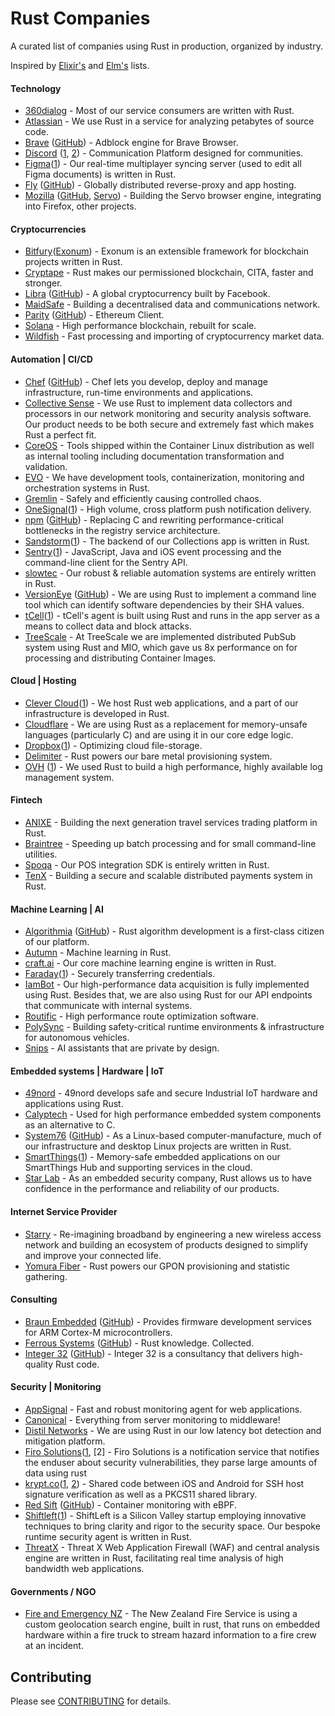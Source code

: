 # Rust Companies

A curated list of companies using Rust in production, organized by industry.

Inspired by [Elixir's][elixir-companies] and [Elm's][elm-companies] lists.

[elixir-companies]: https://github.com/doomspork/elixir-companies
[elm-companies]: https://github.com/jah2488/elm-companies

#### Technology

* [360dialog](http://www.360dialog.com) - Most of our service consumers are written with Rust.
* [Atlassian](https://www.atlassian.com) - We use Rust in a service for analyzing petabytes of source code.
* [Brave](https://brave.com)
  ([GitHub](https://github.com/brave/adblock-rust)) - Adblock engine for Brave Browser.
* [Discord](https://discordapp.com)
  ([1](https://blog.discordapp.com/using-rust-to-scale-elixir-for-11-million-concurrent-users-c6f19fc029d3), [2](https://blog.discordapp.com/why-discord-is-switching-from-go-to-rust-a190bbca2b1f)) - Communication Platform designed for communities.
* [Figma](https://www.figma.com)([1](https://blog.figma.com/rust-in-production-at-figma-e10a0ec31929)) - Our real-time multiplayer syncing server (used to edit all Figma documents) is written in Rust.
* [Fly](https://fly.io)
  ([GitHub](https://github.com/superfly)) - Globally distributed reverse-proxy and app hosting.
* [Mozilla](https://www.mozilla.org)
  ([GitHub](https://github.com/mozilla), [Servo](https://servo.org)) - Building the Servo browser engine, integrating into Firefox, other projects.

#### Cryptocurrencies

* [Bitfury](http://bitfury.com)([Exonum](https://exonum.com)) - Exonum is an extensible framework for blockchain projects written in Rust.
* [Cryptape](http://cryptape.com) - Rust makes our permissioned blockchain, CITA, faster and stronger.
* [Libra](https://libra.org)
  ([GitHub](https://github.com/libra/libra)) - A global cryptocurrency built by Facebook.
* [MaidSafe](http://www.maidsafe.net) - Building a decentralised data and communications network.
* [Parity](https://www.parity.io)
  ([GitHub](https://github.com/paritytech)) - Ethereum Client.
* [Solana](https://solana.com) - High performance blockchain, rebuilt for scale.
* [Wildfish](https://wildfish.com) - Fast processing and importing of cryptocurrency market data.


#### Automation | CI/CD

* [Chef](https://www.chef.io)
  ([GitHub](https://github.com/chef/delivery-cli)) - Chef lets you develop, deploy and manage infrastructure, run-time environments and applications.
* [Collective Sense](https://collective-sense.com) - We use Rust to implement data collectors and processors in our network monitoring and security analysis software. Our product needs to be both secure and extremely fast which makes Rust a perfect fit.
* [CoreOS](https://coreos.com) - Tools shipped within the Container Linux distribution as well as internal tooling including documentation transformation and validation.
* [EVO](https://evo.company) - We have development tools, containerization, monitoring and orchestration systems in Rust.
* [Gremlin](https://www.gremlin.com) - Safely and efficiently causing controlled chaos.
* [OneSignal](https://onesignal.com)([1](https://onesignal.com/blog/rust-at-onesignal)) - High volume, cross platform push notification delivery.
* [npm](http://www.npmjs.com)
  ([GitHub](https://github.com/npm)) - Replacing C and rewriting performance-critical bottlenecks in the registry service architecture.
* [Sandstorm](https://sandstorm.io)([1](https://sandstorm.io/news/2016-08-09-collections-app)) - The backend of our Collections app is written in Rust.
* [Sentry](https://sentry.io)([1](https://blog.sentry.io/2016/10/19/fixing-python-performance-with-rust.html)) - JavaScript, Java and iOS event processing and the command-line client for the Sentry API.
* [slowtec](http://www.slowtec.de) - Our robust & reliable automation systems are entirely written in Rust.
* [VersionEye](https://www.versioneye.com)
  ([GitHub](https://github.com/VersionEye)) - We are using Rust to implement a command line tool which can identify software dependencies by their SHA values.
* [tCell](https://www.tcell.io)([1](https://www.tcell.io/2017/06/agents-rust/)) - tCell's agent is built using Rust and runs in the app server as a means to collect data and block attacks.
* [TreeScale](https://www.treescale.com) - At TreeScale we are implemented distributed PubSub system using Rust and MIO, which gave us 8x performance on for processing and distributing Container Images.

#### Cloud | Hosting

* [Clever Cloud](https://www.clever-cloud.com)([1](https://www.clever-cloud.com/doc/rust/rust/)) - We host Rust web applications, and a part of our infrastructure is developed in Rust.
* [Cloudflare](https://www.cloudflare.com) - We are using Rust as a replacement for memory-unsafe languages (particularly C) and are using it in our core edge logic.
* [Dropbox](https://www.dropbox.com)([1](http://www.wired.com/2016/03/epic-story-dropboxs-exodus-amazon-cloud-empire/)) - Optimizing cloud file-storage.
* [Delimiter](https://www.delimiter.com) - Rust powers our bare metal provisioning system.
* [OVH](https://www.ovh.com)
  ([1](https://www.ovh.com/world/a2202.paas-logs-management-ovh)) - We used Rust to build a high performance, highly available log management system.
  
#### Fintech

* [ANIXE](http://www.anixe.pl) - Building the next generation travel services trading platform in Rust.
* [Braintree](https://www.braintreepayments.com) - Speeding up batch processing and for small command-line utilities.
* [Spoqa](https://www.spoqa.com) - Our POS integration SDK is entirely written in Rust.
* [TenX](https://tenx.tech) - Building a secure and scalable distributed payments system in Rust.

#### Machine Learning | AI

* [Algorithmia](https://algorithmia.com)
  ([GitHub](https://github.com/algorithmiaio)) - Rust algorithm development is a first-class citizen of our platform.
* [Autumn](https://medium.com/@autumn_eng/about-rust-s-machine-learning-community-4cda5ec8a790) - Machine learning in Rust.
* [craft.ai](http://craft.ai) - Our core machine learning engine is written in Rust.
* [Faraday](http://faraday.io)([1](https://github.com/faradayio/credentials_to_env)) - Securely transferring credentials.
* [IamBot](http://iambot.ai) - Our high-performance data acquisition is fully implemented using Rust. Besides that, we are also using Rust for our API endpoints that communicate with internal systems.
* [Routific](https://routific.com) - High performance route optimization software.
* [PolySync](https://polysync.io) - Building safety-critical runtime environments & infrastructure for autonomous vehicles.
* [Snips](https://snips.ai) - AI assistants that are private by design.

#### Embedded systems | Hardware | IoT

* [49nord](https://49nord.de/rust) - 49nord develops safe and secure Industrial IoT hardware and applications using Rust.
* [Calyptech](http://calyptech.com) - Used for high performance embedded system components as an alternative to C.
* [System76](https://system76.com)
  ([GitHub](https://github.com/system76)) - As a Linux-based computer-manufacture, much of our infrastructure and desktop Linux projects are written in Rust.
* [SmartThings](http://www.smartthings.com)([1](https://www.smartthings.com/how-it-works)) - Memory-safe embedded applications on our SmartThings Hub and supporting services in the cloud.
* [Star Lab](https://starlab.io) - As an embedded security company, Rust allows us to have confidence in the performance and reliability of our products.


#### Internet Service Provider

* [Starry](https://starry.com) - Re-imagining broadband by engineering a new wireless access network and building an ecosystem of products designed to simplify and improve your connected life.
* [Yomura Fiber](https://yomurafiber.com) - Rust powers our GPON provisioning and statistic gathering.
  
#### Consulting

* [Braun Embedded](https://braun-embedded.com/)
  ([GitHub](https://github.com/braun-embedded)) - Provides firmware development services for ARM Cortex-M microcontrollers.
* [Ferrous Systems](https://ferrous-systems.com)
  ([GitHub](https://github.com/ferrous-systems)) - Rust knowledge. Collected.
* [Integer 32](https://www.integer32.com)
  ([GitHub](https://github.com/integer32llc)) - Integer 32 is a consultancy that delivers high-quality Rust code.

#### Security | Monitoring

* [AppSignal](https://appsignal.com) - Fast and robust monitoring agent for web applications.
* [Canonical](http://www.canonical.com) - Everything from server monitoring to middleware!
* [Distil Networks](https://www.distilnetworks.com) - We are using Rust in our low latency bot detection and mitigation platform.
* [Firo Solutions](https://firosolutions.com)([1](https://github.com/firosolutions/), [2] - Firo Solutions is a notification service that notifies the enduser about security vulnerabilities, they parse large amounts of data using rust 
* [krypt.co](https://krypt.co)([1](https://github.com/kryptco/ssh-wire), [2](https://github.com/KryptCo/kr/tree/master/pkcs11shim)) - Shared code between iOS and Android for SSH host signature verification as well as a PKCS11 shared library.
* [Red Sift](https://redsift.com)
  ([GitHub](https://github.com/redsift/ingraind)) - Container monitoring with eBPF.
* [Shiftleft](https://www.shiftleft.io)([1](http://blog.shiftleft.io)) - ShiftLeft is a Silicon Valley startup employing innovative techniques to bring clarity and rigor to the security space. Our bespoke runtime security agent is written in Rust.
* [ThreatX](https://threat-x.com) - Threat X Web Application Firewall (WAF) and central analysis engine are written in Rust, facilitating real time analysis of high bandwidth web applications.
  
#### Governments / NGO

* [Fire and Emergency NZ](https://fireandemergency.nz) - The New Zealand Fire Service is using a custom geolocation search engine, built in rust, that runs on embedded hardware within a fire truck to stream hazard information to a fire crew at an incident.



## Contributing

Please see [CONTRIBUTING](CONTRIBUTING.md) for details.
